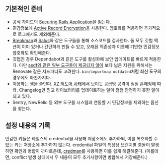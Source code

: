 ## 기본적인 준비

* 공식 가이드의 [Securing Rails Application](https://guides.rubyonrails.org/security.html)을 읽는다.
* 민감정보에 [Active Record Encryption](https://guides.rubyonrails.org/active_record_encryption.html)을 사용한다. 암호화를 적용하면 추가적으로 로그에서도 제외해준다.
* [Breakman](https://brakemanscanner.org/)과 [Salus](https://github.com/coinbase/salus)와 같은 도구들을 통해 소스코드를 검사한다. 둘 모두 깃헙 액션이 이미 있거나 간단하게 만들 수 있고, 오래된 의존성과 이름에 기반한 민감정보 암호화도 확인해준다.
* 깃헙인 경우 Dependabot과 같은 도구를 활성화해 보안 업데이트를 빠르게 적용한다. 다만 [asdf와 같은 일부 도구들이 제공되지 않아](https://github.com/dependabot/dependabot-core/issues/1033) 보다 넓은 지원을 위해서는 Renovate 같은 서드파티도 고려한다. `bin/importmap outdated`처럼 최신 도구의 경우에도 마찬가지다.
* 이용하는 젬을 줄인다. [XZ 백도어 사태](https://www.wired.com/story/jia-tan-xz-backdoor/)에서 보이듯 공급망 공격이 점점 흔해짐에 따라, Changelog만 믿고 라이브러리를 업데이트하는 일이 점점 안전하지 못한 일이 되고 있다.
* Sentry, NewRelic 등 외부 도구를 시스템과 연동할 시 민감정보를 제외하는 옵션을 찾는다.

## 설정 내용의 기록

민감한 키들은 레일스의 credential을 사용해 저장소에도 추가하되, 이를 복호화할 수 있는 키는 저장소에 추가하지 않는다. credential 파일의 특성상 브랜치별 충돌이 발생하면 확인과 병합이 까다로운데, [credman](https://github.com/Uscreen-video/credman)를 사용하면 이를 쉽게 해결해준다. (이를테면, conflict 발생 상태에서 두 내용이 모두 추가사항이면 병합해서 저장해준다.)
